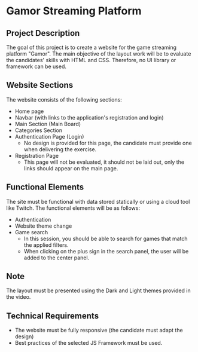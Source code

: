 # Gamor Streaming Platform

## Project Description

The goal of this project is to create a website for the game streaming platform "Gamor". The main objective of the layout work will be to evaluate the candidates' skills with HTML and CSS. Therefore, no UI library or framework can be used.

## Website Sections

The website consists of the following sections:
- Home page
- Navbar (with links to the application's registration and login)
- Main Section (Main Board)
- Categories Section
- Authentication Page (Login)
    - No design is provided for this page, the candidate must provide one when delivering the exercise.
- Registration Page
    - This page will not be evaluated, it should not be laid out, only the links should appear on the main page.

## Functional Elements

The site must be functional with data stored statically or using a cloud tool like Twitch. The functional elements will be as follows:
- Authentication
- Website theme change
- Game search
    - In this session, you should be able to search for games that match the applied filters.
    - When clicking on the plus sign in the search panel, the user will be added to the center panel.

## Note

The layout must be presented using the Dark and Light themes provided in the video.

## Technical Requirements

- The website must be fully responsive (the candidate must adapt the design)
- Best practices of the selected JS Framework must be used.
